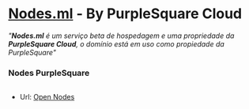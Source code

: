 # [Nodes.ml](https://pplsqr.ml/nodes) - By PurpleSquare Cloud

_"__Nodes.ml__ é um serviço beta de hospedagem e uma propriedade da **PurpleSquare Cloud**, o domínio está em uso como propiedade da PurpleSquare"_

### Nodes PurpleSquare

```
```

* Url: [Open Nodes](https://nodes.ml)
